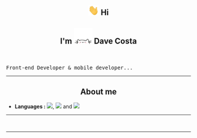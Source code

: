 
<h2 align="center">
  <img alt="Hello" src="https://raw.githubusercontent.com/dev-akshat/archive/main/images/gifs/others/Hi.gif" width="29px"> 
  Hi
</h2>

<h2 align="center">
    I'm
    <img alt="popup_cat" src="https://raw.githubusercontent.com/dev-akshat/archive/main/images/gifs/others/giphy.webp" width="50">
    Dave Costa
</h2>

<p align="left">
  <samp>
    <br><br>
    Front-end Developer
    & mobile developer...
  </samp>
</p>

<hr/>

<h2 align="center">About me</h2>

- **Languages :** <img src="https://img.shields.io/badge/typescript%20-%23007ACC.svg?&style=for-the-badge&logo=typescript&logoColor=white"/>, <img src="https://img.shields.io/badge/javascript%20-%23323330.svg?&style=for-the-badge&logo=javascript&logoColor=%23F7DF1E"/> and <img src="https://img.shields.io/badge/java-%23ED8B00.svg?&style=for-the-badge&logo=java&logoColor=white"/>
<hr/>

<br/>

<hr/>
